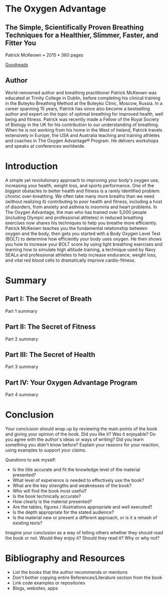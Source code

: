 The Oxygen Advantage
==========
The Simple, Scientifically Proven Breathing Techniques for a Healthier, Slimmer, Faster, and Fitter You
-------------

Patrick McKeown • 2015 • 360 pages

[Goodreads](https://www.goodreads.com/book/show/26533127-the-oxygen-advantage)

Author
------------
World-renowned author and breathing practitioner Patrick McKeown was educated at Trinity College in Dublin, before completing his clinical training in the Buteyko Breathing Method at the Buteyko Clinic, Moscow, Russia. In a career spanning 15 years, Patrick has since also become a bestselling author and expert on the topic of optimal breathing for improved health, well being and fitness. Patrick was recently made a Fellow of the Royal Society of Biology in the UK for his contribution to our understanding of breathing. When he is not working from his home in the West of Ireland, Patrick travels extensively in Europe, the USA and Australia teaching and training athletes and coaches in The Oxygen Advantage® Program. He delivers workshops and speaks at conferences worldwide.


Introduction
============

A simple yet revolutionary approach to improving your body's oxygen use, increasing your health, weight loss, and sports performance. One of the biggest obstacles to better health and fitness is a rarely identified problem: chronic over-breathing. We often take many more breaths than we need (without realizing it) contributing to poor health and fitness, including a host of disorders, from anxiety and asthma to insomnia and heart problems.
In The Oxygen Advantage, the man who has trained over 5,000 people (including Olympic and professional athletes) in reduced breathing exercises now shares his techniques to help you breathe more efficiently. Patrick McKeown teaches you the fundamental relationship between oxygen and the body, then gets you started with a Body Oxygen Level Test (BOLT) to determine how efficiently your body uses oxygen. He then shows you how to increase your BOLT score by using light breathing exercises and learning how to simulate high altitude training, a technique used by Navy SEALs and professional athletes to help increase endurance, weight loss, and vital red blood cells to dramatically improve cardio-fitness.


Summary
=======

Part I: The Secret of Breath
---------------------------

Part 1 summary


Part II: The Secret of Fitness
---------------------------

Part 2 summary


Part III: The Secret of Health
---------------------------

Part 3 summary


Part IV: Your Oxygen Advantage Program
---------------------------

Part 4 summary


Conclusion
==========

Your conclusion should wrap up by reviewing the main points of the book and giving your opinion of the book. Did you like it? Was it enjoyable? Do you agree with the author's ideas or ways of writing? Did you learn something you didn't know before? Explain your reasons for your reaction, using examples to support your claims.

Questions to ask myself:

* Is the title accurate and fit the knowledge level of the material presented?
* What level of experience is needed to effectively use the book?
* What are the key strengths and weaknesses of the book?
* Who will find the book most useful?
* Is the book technically accurate?
* How clearly is the material presented?
* Are the tables, figures / illustrations appropriate and well executed?
* Is the depth appropriate for the stated audience?
* Is the material new or present a different approach, or is it a rehash of existing texts?

Imagine your conclusion as a way of telling others whether they should read the book or not. Would they enjoy it? Should they read it? Why or why not?



Bibliography and Resources
==========================
* List the books that the author recommends or mentions
* Don't bother copying entire References/Literature section from the book
* Link code examples or repositories
* Blogs, websites, apps

